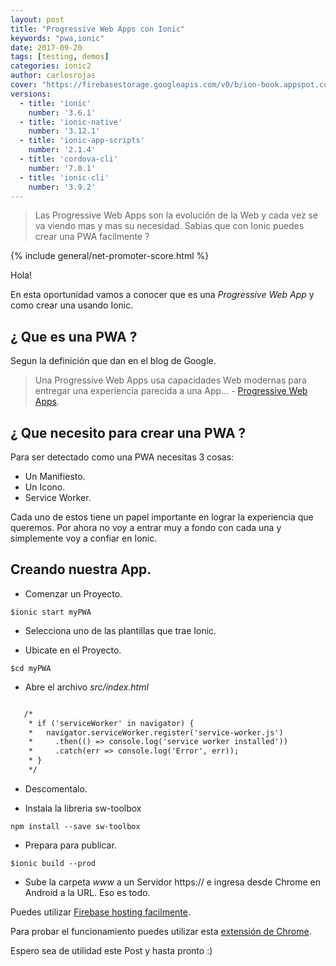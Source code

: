 ```yaml
---
layout: post
title: "Progressive Web Apps con Ionic"
keywords: "pwa,ionic"
date: 2017-09-20
tags: [testing, demos]
categories: ionic2
author: carlosrojas
cover: "https://firebasestorage.googleapis.com/v0/b/ion-book.appspot.com/o/posts%2F2017-09-20-pwa-ionic.md%2Fwhat-is-pwa-img.png?alt=media&token=e108e594-ab04-418f-9331-15e286798204"
versions:
  - title: 'ionic'
    number: '3.6.1'
  - title: 'ionic-native'
    number: '3.12.1'
  - title: 'ionic-app-scripts'
    number: '2.1.4'
  - title: 'cordova-cli'
    number: '7.0.1'
  - title: 'ionic-cli'
    number: '3.9.2'
---
```


> Las Progressive Web Apps son la evolución de la Web y cada vez se va viendo mas y mas su necesidad. Sabias que con Ionic puedes crear una PWA facilmente ?


<!--summary-->

<amp-img width="1024" height="512" layout="responsive" src="https://firebasestorage.googleapis.com/v0/b/ion-book.appspot.com/o/posts%2F2017-09-20-pwa-ionic.md%2Fwhat-is-pwa-img.png?alt=media&token=e108e594-ab04-418f-9331-15e286798204"></amp-img>

{% include general/net-promoter-score.html %}

Hola!

En esta oportunidad vamos a conocer que es una *Progressive Web App* y como crear una usando Ionic.

<h2>¿ Que es una PWA ?</h2>

Segun la definición que dan en el blog de Google.

<blockquote>
Una Progressive Web Apps usa capacidades Web modernas para entregar una experiencia parecida a una App... - <a    href="https://developers.google.com/web/progressive-web-apps/" target="_blank">Progressive Web Apps</a>.</blockquote>

<h2>¿ Que necesito para crear una PWA ?</h2>

Para ser detectado como una PWA necesitas 3 cosas:

- Un Manifiesto.
- Un Icono.
- Service Worker.

Cada uno de estos tiene un papel importante en lograr la experiencia que queremos. Por ahora no voy a entrar muy a fondo con cada una y simplemente voy a confiar en Ionic.

<h2>Creando nuestra App.</h2>

- Comenzar un Proyecto.

````
$ionic start myPWA
````
- Selecciona uno de las plantillas que trae Ionic.

- Ubicate en el Proyecto.

````
$cd myPWA
````

- Abre el archivo *src/index.html*

````html

   /*
    * if ('serviceWorker' in navigator) {
    *   navigator.serviceWorker.register('service-worker.js')
    *     .then(() => console.log('service worker installed'))
    *     .catch(err => console.log('Error', err));
    * }
    */

````

- Descomentalo.

- Instala la libreria sw-toolbox

````
npm install --save sw-toolbox
````

- Prepara para publicar.

````
$ionic build --prod
````

- Sube la carpeta *www* a un Servidor https:// e ingresa desde Chrome en Android a la URL. Eso es todo.

Puedes utilizar <a href="https://firebase.google.com/docs/hosting/deploying">Firebase hosting facilmente</a>.

Para probar el funcionamiento puedes utilizar esta <a href="https://developers.google.com/web/tools/lighthouse/">extensión de Chrome</a>.

Espero sea de utilidad este Post y hasta pronto :)